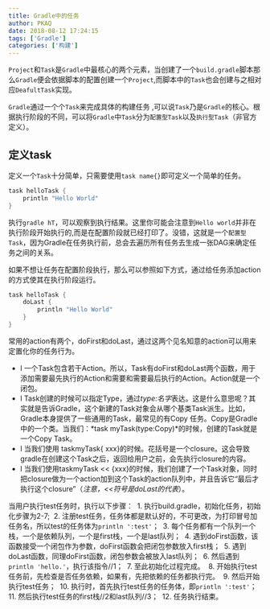```yaml
---
title: Gradle中的任务
author: PKAQ
date: 2018-08-12 17:24:15
tags: ['Gradle']
categories: ['构建']
---
```


`Project`和`Task`是`Gradle`中最核心的两个元素，当创建了一个`build.gradle`脚本那么`Gradle`便会依据脚本的配置创建一个`Project`,而脚本中的`Task`也会创建与之相对应`DeafultTask`实现。

`Gradle`通过一个个`Task`来完成具体的构建任务 ,可以说`Task`乃是`Gradle`的核心。根据执行阶段的不同，可以将`Gradle`中`Task`分为`配置型Task`以及`执行型Task`（非官方定义）。

## 定义task

定义一个`Task`十分简单，只需要使用`task name{}`即可定义一个简单的任务。

```groovy
task helloTask {
    println "Hello World"
}
```

执行`gradle hT`，可以观察到执行结果。这里你可能会注意到`Hello world`并非在执行阶段开始执行的,而是在配置阶段就已经打印了。没错，这就是一个`配置型Task`，因为Gradle在任务执行前，总会去遍历所有任务去生成一张DAG来确定任务之间的关系。

如果不想让任务在配置阶段执行，那么可以参照如下方式，通过给任务添加action的方式使其在执行阶段运行。

```groovy
task helloTask {
    doLast {
        println "Hello World"
    }
}
```

常用的action有两个，doFirst和doLast，通过这两个见名知意的action可以用来定置化你的任务行为。



- l 一个Task包含若干Action。所以，Task有doFirst和doLast两个函数，用于添加需要最先执行的Action和需要和需要最后执行的Action。Action就是一个闭包。
- l Task创建的时候可以指定Type，通过*type:名字*表达。这是什么意思呢？其实就是告诉Gradle，这个新建的Task对象会从哪个基类Task派生。比如，Gradle本身提供了一些通用的Task，最常见的有Copy 任务。Copy是Gradle中的一个类。当我们：*task myTask(type:Copy)*的时候，创建的Task就是一个Copy Task。
- l 当我们使用 taskmyTask{ xxx}的时候。花括号是一个closure。这会导致gradle在创建这个Task之后，返回给用户之前，会先执行closure的内容。
- l 当我们使用taskmyTask << {xxx}的时候，我们创建了一个Task对象，同时把closure做为一个action加到这个Task的action队列中，并且告诉它“最后才执行这个closure”（*注意，<<符号是doLast的代表*）。

当用户执行test任务时，执行以下步骤：  1. 执行build.gradle，初始化任务，初始化步骤为2-7;  2. 注册test任务，任务体都是默认好的，不可更改，为打印冒号加任务名，所以test的任务体为`println ':test'`；  3. 每个任务都有一个队列一个栈，一个是依赖队列，一个是first栈，一个是last队列；  4. 遇到doFirst函数，该函数接受一个闭包作为参数，doFirst函数会把闭包参数放入first栈；  5. 遇到doLast函数，同理doFirst函数，闭包参数会被放入last队列；  6. 然后遇到`println 'hello.'`，执行该指令//1；  7. 至此初始化过程完成。  8. 开始执行test任务前，先检查是否任务依赖，如果有，先把依赖的任务都执行完。  9. 然后开始执行test任务；  10. 执行时，首先执行test任务的任务体，即`println ':test'`；  11. 然后执行test任务的first栈//2和last队列//3；  12. 任务执行结束。 